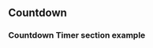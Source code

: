 ## Countdown
### Countdown Timer section example

<script src="https://gist.github.com/sazzadh/9f250a9652ab7ed86d57104c347eb816.js"></script>